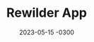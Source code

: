 ---
layout: default
title: Rewilder App
date: 2023-05-15 -0300
tags: UI UX Frontend
image: /img/work/rewilder-app.jpg
link: https://app.rewilder.xyz/donation/1
---